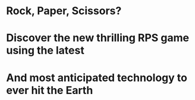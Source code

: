 # Rock, Paper, Scissors?
# Discover the new thrilling RPS game using the latest
# And most anticipated technology to ever hit the Earth